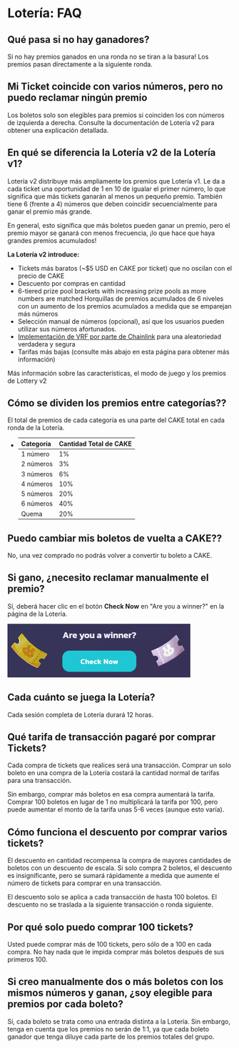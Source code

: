 # Lotería: FAQ

## Qué pasa si no hay ganadores?

Si no hay premios ganados en una ronda no se tiran a la basura! Los premios pasan directamente a la siguiente ronda.&#x20;

## Mi Ticket coincide con varios números, pero no puedo reclamar ningún premio

Los boletos solo son elegibles para premios si coinciden los con números de izquierda a derecha. Consulte la documentación de Lotería v2 para obtener una explicación detallada.

## En qué se diferencia la Lotería v2 de la Lotería v1?

Lotería v2 distribuye más ampliamente los premios que Lotería v1. Le da a cada ticket una oportunidad de 1 en 10 de igualar el primer número, lo que significa que más tickets ganarán al menos un pequeño premio. También tiene 6 (frente a 4) números que deben coincidir secuencialmente para ganar el premio más grande.

En general, esto significa que más boletos pueden ganar un premio, pero el premio mayor se ganará con menos frecuencia, ¡lo que hace que haya grandes premios acumulados!

**La Lotería v2 introduce:**

* Tickets más baratos (\~$5 USD en CAKE por ticket) que no oscilan con el precio de CAKE
* Descuento por compras en cantidad
* 6-tiered prize pool brackets with increasing prize pools as more numbers are matched Horquillas de premios acumulados de 6 niveles con un aumento de los premios acumulados a medida que se emparejan más números
* Selección manual de números (opcional), así que los usuarios pueden utilizar sus números afortunados.
* [Implementación de VRF por parte de Chainlink](https://docs.chain.link/docs/chainlink-vrf/) para una aleatoriedad verdadera y segura
* Tarifas más bajas (consulte más abajo en esta página para obtener más información)

Más información sobre las características, el modo de juego y los premios de Lottery v2

## Cómo se dividen los premios entre categorías??

El total de premios de cada categoría es una parte del CAKE total en cada ronda de la Lotería.

* | Categoría | Cantidad Total de CAKE |
  | --------- | ---------------------- |
  | 1 número  | 1%                     |
  | 2 números | 3%                     |
  | 3 números | 6%                     |
  | 4 números | 10%                    |
  | 5 números | 20%                    |
  | 6 números | 40%                    |
  | Quema     | 20%                    |

## Puedo cambiar mis boletos de vuelta a CAKE??

No, una vez comprado no podrás volver a convertir tu boleto a CAKE.

## Si gano, ¿necesito reclamar manualmente el premio?

Sí, deberá hacer clic en el botón **Check Now** en "Are you a winner?" en la página de la Lotería.

![](<../../.gitbook/assets/image (150).png>)

## Cada cuánto se juega la Lotería?

Cada sesión completa de Lotería durará 12 horas.

## Qué tarifa de transacción pagaré por comprar Tickets?

Cada compra de tickets que realices será una transacción. Comprar un solo boleto en una compra de la Lotería costará la cantidad normal de tarifas para una transacción.

Sin embargo, comprar más boletos en esa compra aumentará la tarifa. Comprar 100 boletos en lugar de 1 no multiplicará la tarifa por 100, pero puede aumentar el monto de la tarifa unas 5-6 veces (aunque esto varía).

## Cómo funciona el descuento por comprar varios tickets?

El descuento en cantidad recompensa la compra de mayores cantidades de boletos con un descuento de escala. Si solo compra 2 boletos, el descuento es insignificante, pero se sumará rápidamente a medida que aumente el número de tickets para comprar en una transacción.

El descuento solo se aplica a cada transacción de hasta 100 boletos. El descuento no se traslada a la siguiente transacción o ronda siguiente.

## Por qué solo puedo comprar 100 tickets?

Usted puede comprar más de 100 tickets, pero sólo de a 100 en cada compra. No hay nada que le impida comprar más boletos después de sus primeros 100.

## Si creo manualmente dos o más boletos con los mismos números y ganan, ¿soy elegible para premios por cada boleto?

Sí, cada boleto se trata como una entrada distinta a la Lotería. Sin embargo, tenga en cuenta que los premios no serán de 1:1, ya que cada boleto ganador que tenga diluye cada parte de los premios totales del grupo.

